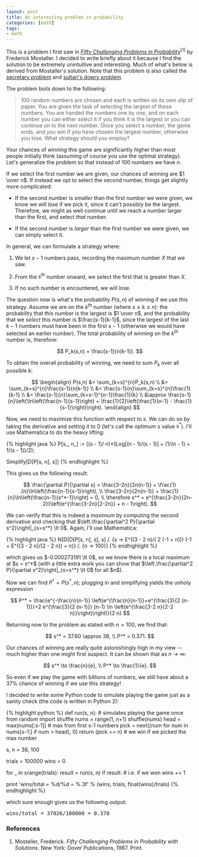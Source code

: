 ```yaml
---
layout: post
title: An interesting problem in probability
categories: [math]
tags:
- math
---
```


This is a problem I first saw in [*Fifty Challenging Problems in Probability*](http://www.amazon.com/Challenging-Problems-Probability-Solutions-Mathematics/dp/0486653552)<sup>[1]</sup> by Frederick Mostaller. I decided to write briefly about it because I find the solution to be extremely unintuitive and interesting. Much of what's below is derived from Mostaller's solution. Note that this problem is also called the [secretary problem](http://en.wikipedia.org/wiki/Secretary_problem) and [sultan's dowry problem](http://mathworld.wolfram.com/SultansDowryProblem.html).

The problem boils down to the following:

> $100$ random numbers are chosen and each is written on its own slip of paper. You are given the task of selecting the largest of these numbers. You are handed the numbers one by one, and on each number you can either *select* it if you think it is the largest or you can continue on to the next number. Once you select a number, the game ends, and you win if you have chosen the largest number, otherwise you lose. What strategy should you employ?

Your chances of winning this game are significantly higher than most people initially think (assuming of course you use the optimal strategy). Let's generalize the problem so that instead of $100$ numbers we have $n$. 

If we select the first number we are given, our chances of winning are $1 \over n$. If instead we opt to select the second number, things get slightly more complicated:

- If the second number is *smaller* than the first number we were given, we know we will lose if we pick it, since it can't possibly be the largest. Therefore, we might as well continue until we reach a number larger than the first, and select *that* number.

- If the second number is *larger* than the first number we were given, we can simply select it.

In general, we can formulate a strategy where:

1. We let $s - 1$ numbers pass, recording the maximum number $X$ that we saw.

2. From the $s^{\text{th}}$ number onward, we select the first that is greater than $X$.

3. If no such number is encountered, we will lose.

The question now is what's the probability $P(s,n)$ of winning if we use this strategy. Assume we are on the $k^{\text{th}}$ number (where $s \le k \le n$): the probability that this number is the largest is $1 \over n$, and the probability that we *select* this number is $\frac{s-1}{k-1}$, since the largest of the last $k-1$ numbers must have been in the first $s-1$ (otherwise we would have selected an earlier number). The total probability of winning on the $k^{\text{th}}$ number is, therefore:

$$
P_k(s,n) = \frac{s-1}{n(k-1)}.
$$

To obtain the overall probability of winning, we need to sum $P_k$ over all possible $k$:

$$
\begin{align}
P(s,n) &= \sum_{k=s}^{n}P_k(s,n) \\
&= \sum_{k=s}^{n}\frac{s-1}{n(k-1)} \\
&= \frac{s-1}{n}\sum_{k=s}^{n}\frac{1}{k-1} \\
&= \frac{s-1}{n}\sum_{k=s-1}^{n-1}\frac{1}{k} \\
&\approx \frac{s-1}{n}\left(\ln\left(\frac{n-1}{s-1}\right) + \frac{1}{2}\left(\frac{1}{n-1} - \frac{1}{s-1}\right)\right).
\end{align}
$$

Now, we need to maximize this function with respect to $s$. We can do so by taking the derivative and setting it to $0$ (let's call the optimum $s$ value $s^*$). I'll use Mathematica to do the heavy lifting:

{% highlight java %}
P[s_, n_] := ((s - 1)/
     n)*(Log[(n - 1)/(s - 1)] + (1/(n - 1) + 1/(s - 1))/2);
     
Simplify[D[P[s, n], s]]
{% endhighlight %}

This gives us the following result:

$$
\frac{\partial P}{\partial s} = \frac{3-2n}{2n(n-1)} + \frac{1}{n}\ln\left(\frac{n-1}{s-1}\right), \\
\frac{3-2n}{2n(n-1)} + \frac{1}{n}\ln\left(\frac{n-1}{s^*-1}\right) = 0, \\
\therefore s^* = e^{\frac{3-2n}{2n-2}}\left(e^{\frac{3-2n}{2-2n}} + n - 1\right).
$$

<p>
We can verify that this is indeed a <i>maximum</i> by computing the second derivative and checking that $\left.\frac{\partial^2 P}{\partial s^2}\right|_{s=s^*} \lt 0$. Again, I'll use Mathematica:
</p>

{% highlight java %}
N[D[D[P[s, n], s], 
    s] /. {s -> 
     E^((3 - 2 n)/(
      2 (-1 + n))) (-1 + E^((3 - 2 n)/(2 - 2 n)) + n)} /. {n -> 100}]
{% endhighlight %}

<p>
which gives us $-0.000273191 \lt 0$, so we know there is a local maximum at $s = s^*$ (with a little extra work you can show that $\left.\frac{\partial^2 P}{\partial s^2}\right|_{s=s^*} \lt 0$ for all $n$).
</p>

Now we can find $P^* = P(s^*, n)$; plugging in and simplifying yields the unholy expression

$$
P^* = \frac{e^{-\frac{n}{n-1}} \left(e^{\frac{n}{n-1}}+e^{\frac{3}{2 (n-1)}}+2 e^{\frac{3}{2 (n-1)}} (n-1) \ln \left(e^{\frac{3-2 n}{2-2 n}}\right)\right)}{2 n}
$$

Returning now to the problem as stated with $n=100$, we find that:

$$
s^* = 37.60 \approx 38, \\
P^* = 0.371.
$$

Our chances of winning are really quite astonishingly high in my view -- much higher than one might first suspect. It can be shown that as $n \to \infty$:

$$
s^* \to \frac{n}{e}, \\
P^* \to \frac{1}{e}.
$$

So even if we play the game with billions of numbers, we still have about a $37\%$ chance of winning if we use this strategy! 

I decided to write some Python code to simulate playing the game just as a sanity check (the code is written in Python 2):

{% highlight python %}
def run(s, n):  # simulates playing the game once
    from random import shuffle
    nums = range(1, n+1)
    shuffle(nums)
    head = max(nums[:s-1])  # max from first s-1 numbers
    pick = next((num for num in nums[s-1:] if num > head), 0)
    return (pick == n)  # we win if we picked the max number

s, n = 38, 100

trials = 100000
wins = 0

for _ in xrange(trials):
    result = run(s, n)
    if result:  # i.e. if we won
        wins += 1

print 'wins/total = %d/%d = %.3f' % (wins, trials, float(wins)/trials)
{% endhighlight %}

which sure enough gives us the following output:

<pre>
wins/total = 37026/100000 = 0.370
</pre>

### References

1. Mosteller, Frederick. *Fifty Challenging Problems in Probability with Solutions*. New York: Dover Publications, 1987. Print.
